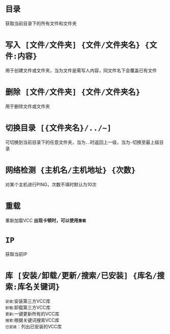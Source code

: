 # `目录`
获取当前目录下的所有文件和文件夹

# `写入 [文件/文件夹] {文件/文件夹名} {文件:内容}`
用于创建文件或文件夹，当为文件是需写人内容，同文件名下会覆盖已有文件

# `删除 [文件/文件夹] {文件/文件夹名}`
用于删除文件或文件夹

# `切换目录 [{文件夹名}/../~]`
可切换到当前目录下的任意文件夹，当为`..`时返回上一级，当为`~`切换至最上级目录

# `网络检测 {主机名/主机地址} {次数}`
对某个主机进行PING，次数不填时默认为10次

# `重载`
重新加载VCC
**出现卡顿时，可以使用`重载`**

# `IP`
获取当前IP

# `库 [安装/卸载/更新/搜索/已安装] {库名/搜索:库名关键词}`
`安装`:安装第三方VCC库<br>
`卸载`:卸载第三方VCC库<br>
`更新`:一键更新所有的VCC库<br>
`搜索`:根据关键词搜索VCC库<br>
`已安装`：列出已安装的VCC库<br>
